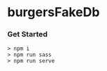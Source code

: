 burgersFakeDb
============

### Get Started

```terminal
> npm i
> npm run sass
> npm run serve
```
